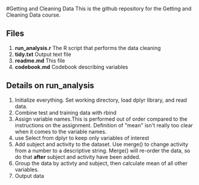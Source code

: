 #Getting and Cleaning Data
This is the github repository for the Getting and Cleaning Data course.

## Files
1. **run_analysis.r**    The R script that performs the data cleaning
2. **tidy.txt**          Output text file
3. **readme.md**         This file
4. **codebook.md**       Codebook describing variables

## Details on run_analysis
1. Initialize everything. Set working directory, load dplyr library, and read data.
2. Combine test and training data with rbind
3. Assign variable names.This is performed out of order compared to the instructions on the assignment. Definition of "mean" isn't really too clear when it comes to the variable names.
4. use Select from dplyr to keep only variables of interest
5. Add subject and activity to the dataset. Use merge() to change activity from a number to a descriptive string. Merge() will re-order the data, so do that **after** subject and activity have been added.
6. Group the data by activty and subject, then calculate mean of all other variables.
7. Output data